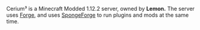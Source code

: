 Cerium³ is a Minecraft Modded 1.12.2 server, owned by **Lemon.** The server uses [Forge](https://files.minecraftforge.net/), and uses [SpongeForge](https://www.spongepowered.org/downloads/spongeforge/stable/1.12.2) to run plugins and mods at the same time.

